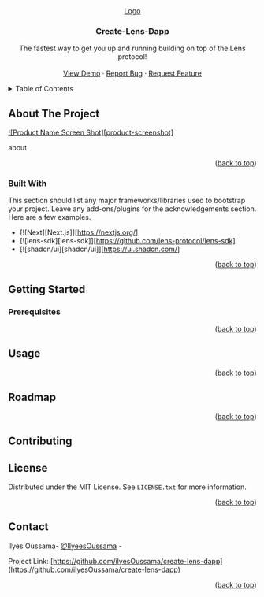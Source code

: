 <a name="readme-top"></a>
<br />
<div align="center">
  <a href="https://github.com/ilyesOussama/create-lens-dapp">
    Logo
  </a>

  <h3 align="center">Create-Lens-Dapp</h3>

  <p align="center">
	The fastest way to get you up and running building on top of the Lens protocol!
    <br />
    <br />
    <a href="https://create-lens-dapp.vercel.app">View Demo</a>
    ·
    <a href="https://github.com/ilyesOussama/create-lens-dapp/issues">Report Bug</a>
    ·
    <a href="https://github.com/ilyesOussama/create-lens-dapp/issues">Request Feature</a>
  </p>
</div>



<details>
  <summary>Table of Contents</summary>
  <ol>
    <li>
      <a href="#about-the-project">About The Project</a>
      <ul>
        <li><a href="#built-with">Built With</a></li>
      </ul>
    </li>
    <li>
      <a href="#getting-started">Getting Started</a>
      <ul>
        <li><a href="#prerequisites">Prerequisites</a></li>
        <li><a href="#installation">Installation</a></li>
      </ul>
    </li>
    <li><a href="#usage">Usage</a></li>
    <li><a href="#roadmap">Roadmap</a></li>
    <li><a href="#contributing">Contributing</a></li>
    <li><a href="#license">License</a></li>
    <li><a href="#contact">Contact</a></li>
  </ol>
</details>



## About The Project

[![Product Name Screen Shot][product-screenshot]](https://example.com)

about

<p align="right">(<a href="#readme-top">back to top</a>)</p>



### Built With

This section should list any major frameworks/libraries used to bootstrap your project. Leave any add-ons/plugins for the acknowledgements section. Here are a few examples.

* [![Next][Next.js]][https://nextjs.org/]
* [![lens-sdk][lens-sdk]][https://github.com/lens-protocol/lens-sdk]
* [![shadcn/ui][shadcn/ui]][https://ui.shadcn.com/]

<p align="right">(<a href="#readme-top">back to top</a>)</p>


## Getting Started


### Prerequisites



<p align="right">(<a href="#readme-top">back to top</a>)</p>


## Usage

<p align="right">(<a href="#readme-top">back to top</a>)</p>


## Roadmap

<p align="right">(<a href="#readme-top">back to top</a>)</p>


## Contributing

## License

Distributed under the MIT License. See `LICENSE.txt` for more information.

<p align="right">(<a href="#readme-top">back to top</a>)</p>


## Contact

Ilyes Oussama- [@IlyeesOussama](https://twitter.com/IlyeesOussama) -

Project Link: [https://github.com/ilyesOussama/create-lens-dapp](https://github.com/ilyesOussama/create-lens-dapp)

<p align="right">(<a href="#readme-top">back to top</a>)</p>

